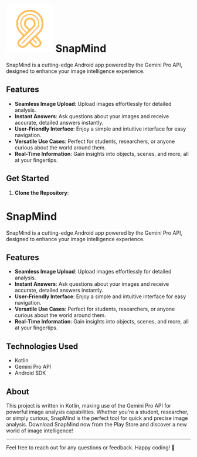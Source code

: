 
# ![SnapMind App Icon](snapmind-favicon-color.png) SnapMind

SnapMind is a cutting-edge Android app powered by the Gemini Pro API, designed to enhance your image intelligence experience.

## Features
- **Seamless Image Upload**: Upload images effortlessly for detailed analysis.
- **Instant Answers**: Ask questions about your images and receive accurate, detailed answers instantly.
- **User-Friendly Interface**: Enjoy a simple and intuitive interface for easy navigation.
- **Versatile Use Cases**: Perfect for students, researchers, or anyone curious about the world around them.
- **Real-Time Information**: Gain insights into objects, scenes, and more, all at your fingertips.

## Get Started
1. **Clone the Repository**:

# SnapMind

SnapMind is a cutting-edge Android app powered by the Gemini Pro API, designed to enhance your image intelligence experience.

## Features
- **Seamless Image Upload**: Upload images effortlessly for detailed analysis.
- **Instant Answers**: Ask questions about your images and receive accurate, detailed answers instantly.
- **User-Friendly Interface**: Enjoy a simple and intuitive interface for easy navigation.
- **Versatile Use Cases**: Perfect for students, researchers, or anyone curious about the world around them.
- **Real-Time Information**: Gain insights into objects, scenes, and more, all at your fingertips.

## Technologies Used
- Kotlin
- Gemini Pro API
- Android SDK

## About
This project is written in Kotlin, making use of the Gemini Pro API for powerful image analysis capabilities. Whether you're a student, researcher, or simply curious, SnapMind is the perfect tool for quick and precise image analysis. Download SnapMind now from the Play Store and discover a new world of image intelligence!

---
Feel free to reach out for any questions or feedback. Happy coding! 🚀


